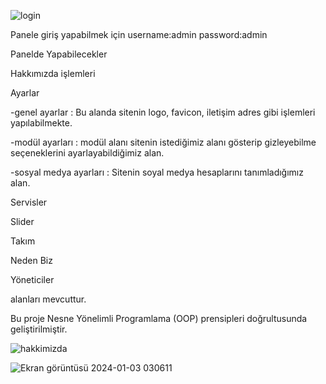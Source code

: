 ![login](https://github.com/YagizUluocak/PHP-Kurumsal-Tanitim-Web-Site/assets/67549827/1d062cff-7f6c-4c59-866e-60f6b3309aa9)

Panele giriş yapabilmek için 
username:admin
password:admin

Panelde Yapabilecekler

Hakkımızda işlemleri

Ayarlar

  -genel ayarlar : Bu alanda sitenin logo, favicon, iletişim adres gibi işlemleri yapılabilmekte.
  
  -modül ayarları : modül alanı sitenin istediğimiz alanı gösterip gizleyebilme seçeneklerini ayarlayabildiğimiz alan.
  
  -sosyal medya ayarları : Sitenin soyal medya hesaplarını tanımladığımız alan.
  
Servisler

Slider

Takım

Neden Biz

Yöneticiler


alanları mevcuttur.

Bu proje Nesne Yönelimli Programlama (OOP) prensipleri doğrultusunda geliştirilmiştir.

![hakkimizda](https://github.com/YagizUluocak/PHP-Kurumsal-Tanitim-Web-Site/assets/67549827/933a4027-aec0-43f0-a1b7-36d87de49ea9)

![Ekran görüntüsü 2024-01-03 030611](https://github.com/YagizUluocak/PHP-Kurumsal-Tanitim-Web-Site/assets/67549827/b60a52cc-03f2-47ea-97c6-44e1eaa9a223)



